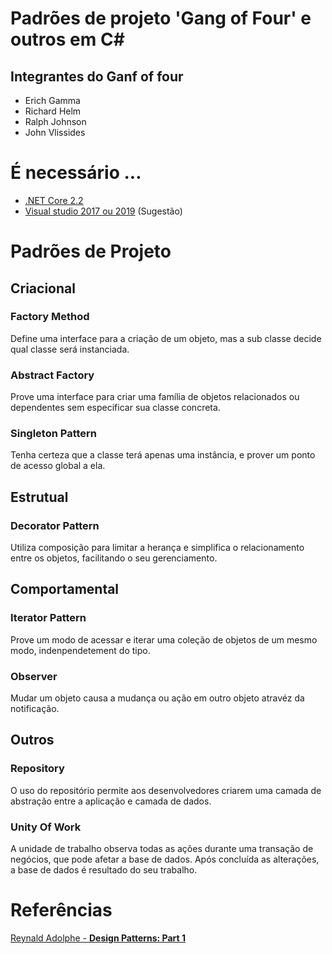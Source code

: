 # Padrões de projeto 'Gang of Four' e outros em C#

## Integrantes do Ganf of four
- Erich Gamma
- Richard Helm
- Ralph Johnson
- John Vlissides

# É necessário ...
- [.NET Core 2.2](https://dotnet.microsoft.com/download/dotnet-core/2.2)
- [Visual studio 2017 ou 2019](https://visualstudio.microsoft.com/pt-br/) (Sugestão)
 
# Padrões de Projeto

## Criacional

### Factory Method

Define uma interface para a criação de um objeto, mas a sub classe decide qual classe será instanciada.

### Abstract Factory

Prove uma interface para criar uma família de objetos relacionados ou dependentes sem especificar sua classe concreta.

### Singleton Pattern

Tenha certeza que a classe terá apenas uma instância, e prover um ponto de acesso global a ela.

## Estrutual

### Decorator Pattern

Utiliza composição para limitar a herança e simplifica  o relacionamento entre os objetos, facilitando o seu gerenciamento.

## Comportamental

### Iterator Pattern

Prove um modo de acessar e iterar uma coleção de objetos de um mesmo modo, indenpendetement do tipo.

### Observer

Mudar um objeto causa a mudança ou ação em outro objeto atravéz da notificação.

## Outros

### Repository 

O uso do repositório permite aos desenvolvedores criarem uma camada de abstração entre a aplicação e camada de dados.

### Unity Of Work

A unidade de trabalho observa todas as ações durante uma transação de negócios, que pode afetar a base de dados.
Após concluída as alterações, a base de dados é resultado do seu trabalho.

# Referências

[Reynald Adolphe - **Design Patterns: Part 1**](https://www.linkedin.com/learning/c-sharp-design-patterns-part-1/next-steps)

